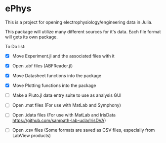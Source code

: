 # ePhys


This is a project for opening electrophysiology/engineering data in Julia. 

This package will utilize many different sources for it's data. Each file format will gets its own package. 

To Do list: 
- [x] Move Experiment.jl and the associated files with it
- [x] Open .abf files (ABFReader.jl)
- [x] Move Datasheet functions into the package
- [x] Move Plotting functions into the package
- [ ] Make a Pluto.jl data entry suite to use as analysis GUI
- [ ] Open .mat files (For use with MatLab and Symphony)
- [ ] Open .idata files (For use with MatLab and IrisData https://github.com/sampath-lab-ucla/IrisDVA)
- [ ] Open .csv files (Some formats are saved as CSV files, especially from LabView products)

